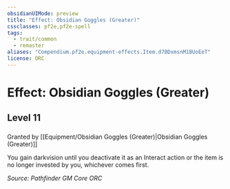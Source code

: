 ```yaml
---
obsidianUIMode: preview
title: "Effect: Obsidian Goggles (Greater)"
cssclasses: pf2e,pf2e-spell
tags:
  - trait/common
  - remaster
aliases: "Compendium.pf2e.equipment-effects.Item.d7BDxmsnM1BUoEeT"
license: ORC
---
```

# Effect: Obsidian Goggles (Greater)
## Level 11
### 






Granted by [[Equipment/Obsidian Goggles (Greater)|Obsidian Goggles (Greater)]]

You gain darkvision until you deactivate it as an Interact action or the item is no longer invested by you, whichever comes first.

*Source: Pathfinder GM Core*
*ORC*